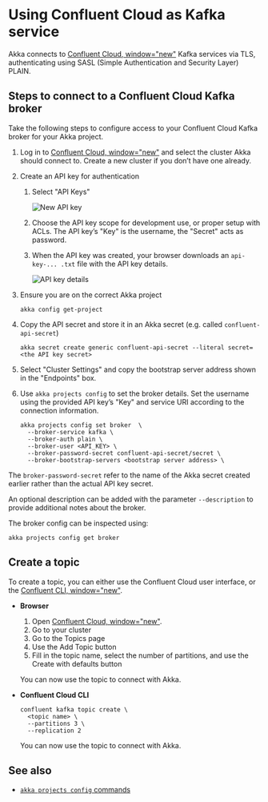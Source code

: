 # Using Confluent Cloud as Kafka service

Akka connects to [Confluent Cloud, window="new"](https://confluent.cloud) Kafka services via TLS, authenticating using SASL (Simple Authentication and Security Layer) PLAIN.

## Steps to connect to a Confluent Cloud Kafka broker

Take the following steps to configure access to your Confluent Cloud Kafka broker for your Akka project.

1. Log in to [Confluent Cloud, window="new"](https://confluent.cloud/) and select the cluster Akka should connect to. Create a new cluster if you don’t have one already.
2. Create an API key for authentication
   1. Select "API Keys"

      ![New API key](operations:confluent-api-key-new.png)
   2. Choose the API key scope for development use, or proper setup with ACLs. The API key’s "Key" is the username, the "Secret" acts as password.
   3. When the API key was created, your browser downloads an `api-key-... .txt` file with the API key details.

      ![API key details](operations:confluent-api-key-details.png)
3. Ensure you are on the correct Akka project

   ```command window
   akka config get-project
   ```
4. Copy the API secret and store it in an Akka secret (e.g. called `confluent-api-secret`)

   ```command window
   akka secret create generic confluent-api-secret --literal secret=<the API key secret>
   ```
5. Select "Cluster Settings" and copy the bootstrap server address shown in the "Endpoints" box.
6. Use `akka projects config` to set the broker details. Set the username using the provided API key’s "Key" and service URI according to the connection information.

   ```command window
   akka projects config set broker  \
     --broker-service kafka \
     --broker-auth plain \
     --broker-user <API_KEY> \
     --broker-password-secret confluent-api-secret/secret \
     --broker-bootstrap-servers <bootstrap server address> \
   ```

The `broker-password-secret` refer to the name of the Akka secret created earlier rather than the actual API key secret.

An optional description can be added with the parameter `--description` to provide additional notes about the broker.

The broker config can be inspected using:
```command window
akka projects config get broker
```

## Create a topic

To create a topic, you can either use the Confluent Cloud user interface, or the [Confluent CLI, window="new"](https://docs.confluent.io/confluent-cli/current/overview.html).

* **Browser**

  1. Open [Confluent Cloud, window="new"](https://confluent.cloud/).
  2. Go to your cluster
  3. Go to the Topics page
  4. Use the Add Topic button
  5. Fill in the topic name, select the number of partitions, and use the Create with defaults button

  You can now use the topic to connect with Akka.
* **Confluent Cloud CLI**

  ```command line
  confluent kafka topic create \
    <topic name> \
    --partitions 3 \
    --replication 2
  ```

  You can now use the topic to connect with Akka.

## See also

* [`akka projects config` commands](reference:cli/akka-cli/akka_projects_config.adoc#_see_also)
